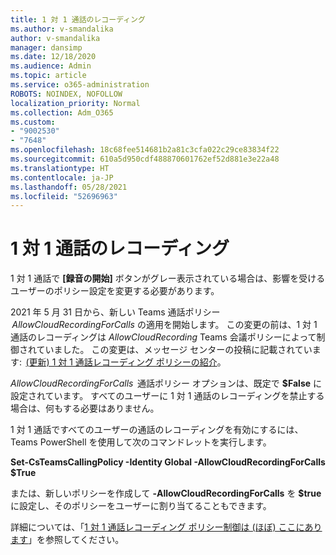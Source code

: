 ```yaml
---
title: 1 対 1 通話のレコーディング
ms.author: v-smandalika
author: v-smandalika
manager: dansimp
ms.date: 12/18/2020
ms.audience: Admin
ms.topic: article
ms.service: o365-administration
ROBOTS: NOINDEX, NOFOLLOW
localization_priority: Normal
ms.collection: Adm_O365
ms.custom:
- "9002530"
- "7648"
ms.openlocfilehash: 18c68fee514681b2a81c3cfa022c29ce83834f22
ms.sourcegitcommit: 610a5d950cdf488870601762ef52d881e3e22a48
ms.translationtype: HT
ms.contentlocale: ja-JP
ms.lasthandoff: 05/28/2021
ms.locfileid: "52696963"
---
```

# <a name="11-call-recording"></a>1 対 1 通話のレコーディング

1 対 1 通話で **[録音の開始]** ボタンがグレー表示されている場合は、影響を受けるユーザーのポリシー設定を変更する必要があります。   

2021 年 5 月 31 日から、新しい Teams 通話ポリシー  *AllowCloudRecordingForCalls* の適用を開始します。 この変更の前は、1 対 1 通話のレコーディングは *AllowCloudRecording* Teams 会議ポリシーによって制御されていました。 この変更は、メッセージ センターの投稿に記載されています:  [(更新) 1 対 1 通話レコーディング ポリシーの紹介](https://portal.microsoft.com/Adminportal/Home?ref=MessageCenter/:/messages/MC238796)。  

*AllowCloudRecordingForCalls*  通話ポリシー オプションは、既定で **$False** に設定されています。 すべてのユーザーに 1 対 1 通話のレコーディングを禁止する場合は、何もする必要はありません。  

1 対 1 通話ですべてのユーザーの通話のレコーディングを有効にするには、Teams PowerShell を使用して次のコマンドレットを実行します。 

**Set-CsTeamsCallingPolicy -Identity Global -AllowCloudRecordingForCalls $True** 

または、新しいポリシーを作成して **-AllowCloudRecordingForCalls** を **$true** に設定し、そのポリシーをユーザーに割り当てることもできます。 

詳細については、「[1 対 1 通話レコーディング ポリシー制御は (ほぼ) ここにあります](https://techcommunity.microsoft.com/t5/microsoft-teams-support/1-1-call-recording-policy-controls-are-almost-here/ba-p/2217668)」を参照してください。
